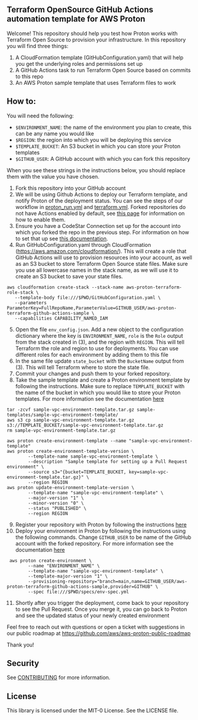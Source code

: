 ## Terraform OpenSource GitHub Actions automation template for AWS Proton 

Welcome! This repository should help you test how Proton works with Terraform Open Source to provision your infrastructure. In this repository you will find three things:

1. A CloudFormation template (GitHubConfiguration.yaml) that will help you get the underlying roles and permissions set up
2. A GitHub Actions task to run Terraform Open Source based on commits to this repo
3. An AWS Proton sample template that uses Terraform files to work

## How to:

You will need the following:
- `$ENVIRONMENT_NAME`: the name of the environment you plan to create, this can be any name you would like
- `$REGION`: the region into which you will be deploying this service
- `$TEMPLATE_BUCKET`: An S3 bucket in which you can store your Proton templates
- `$GITHUB_USER`: A GitHub account with which you can fork this repository

When you see these strings in the instructions below, you should replace them with the value you have chosen.

1. Fork this repository into your GitHub account
2. We will be using Github Actions to deploy our Terraform template, and notify Proton of the deployment status. You can see the steps of our workflow in [proton_run.yml](https://github.com/aws-samples/aws-proton-terraform-github-actions-sample/blob/main/.github/workflows/proton_run.yml) and [terraform.yml](https://github.com/aws-samples/aws-proton-terraform-github-actions-sample/blob/main/.github/workflows/terraform.yml). Forked repositories do not have Actions enabled by default, see [this page](https://docs.github.com/en/repositories/managing-your-repositorys-settings-and-features/enabling-features-for-your-repository/managing-github-actions-settings-for-a-repository) for information on how to enable them.
3. Ensure you have a CodeStar Connection set up for the account into which you
   forked the repo in the previous step. For information on how to set that up see [this documentation](https://docs.aws.amazon.com/dtconsole/latest/userguide/connections-create.html).
4. Run GitHubConfiguration.yaml through CloudFormation (https://aws.amazon.com/cloudformation/). This will create a role that GitHub Actions will use to provision resources into your account, as well as an S3 bucket to store Terraform Open Source state files. Make sure you use all lowercase names in the stack name, as we will use it to create an S3 bucket to save your state files.
```
aws cloudformation create-stack --stack-name aws-proton-terraform-role-stack \
   --template-body file:///$PWD/GitHubConfiguration.yaml \
   --parameters ParameterKey=FullRepoName,ParameterValue=GITHUB_USER/aws-proton-terraform-github-actions-sample \
   --capabilities CAPABILITY_NAMED_IAM
```
5. Open the file `env_config.json`. Add a new object to the configuration dictionary where the key is `ENVIRONMENT_NAME`, `role` is the `Role` output from the stack created in (3), and the region with `REGION`. This will tell Terraform the role and region to use for deployments. You can use different roles for each environment by adding them to this file
6. In the same file update `state_bucket` with the `BucketName` output from (3). This will tell Terraform where to store the state file.
7. Commit your changes and push them to your forked repository.
8. Take the sample template and create a Proton environment template by following the instructions. Make sure to replace `TEMPLATE_BUCKET` with the name of the bucket in which you would like to store your Proton templates. For more information see the documentation [here](https://docs.aws.amazon.com/proton/latest/adminguide/template-create.html)
```
tar -zcvf sample-vpc-environment-template.tar.gz sample-templates/sample-vpc-environment-template/
aws s3 cp sample-vpc-environment-template.tar.gz s3://TEMPLATE_BUCKET/sample-vpc-environment-template.tar.gz
rm sample-vpc-environment-template.tar.gz

aws proton create-environment-template --name "sample-vpc-environment-template"
aws proton create-environment-template-version \
        --template-name sample-vpc-environment-template \
        --description "Sample template for setting up a Pull Request environment" \
        --source s3="{bucket=TEMPLATE_BUCKET, key=sample-vpc-environment-template.tar.gz}" \
        --region REGION
aws proton update-environment-template-version \
        --template-name "sample-vpc-environment-template" \
        --major-version "1" \
        --minor-version "0" \
        --status "PUBLISHED" \
        --region REGION
```
9. Register your repository with Proton by following the instructions [here](https://docs.aws.amazon.com/proton/latest/adminguide/ag-create-repo.html)
10. Deploy your environment in Proton by following the instructions using the following commands. Change `GITHUB_USER` to be name of the GitHub account with the forked repository. For more information see the documentation [here](https://docs.aws.amazon.com/proton/latest/adminguide/ag-create-env.html#ag-create-env-pull-request)
```
 aws proton create-environment \
        --name "ENVIRONMENT_NAME" \
        --template-name "sample-vpc-environment-template" \
        --template-major-version "1" \
        --provisioning-repository="branch=main,name=GITHUB_USER/aws-proton-terraform-github-actions-sample,provider=GITHUB" \
        --spec file:///$PWD/specs/env-spec.yml
```
11. Shortly after you trigger the deployment, come back to your repository to see the Pull Request. Once you merge it, you can go back to Proton and see the updated status of your newly created environment

Feel free to reach out with questions or open a ticket with suggestions in our public roadmap at https://github.com/aws/aws-proton-public-roadmap

Thank you!


## Security

See [CONTRIBUTING](CONTRIBUTING.md#security-issue-notifications) for more information.

## License

This library is licensed under the MIT-0 License. See the LICENSE file.

